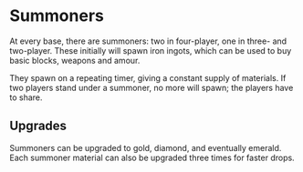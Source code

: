# Summoners

At every base, there are summoners: two in four-player, one in three- and two-player. These initially will spawn iron ingots, which can be used to buy basic blocks, weapons and amour.

They spawn on a repeating timer, giving a constant supply of materials. If two players stand under a summoner, no more will spawn; the players have to share.

## Upgrades

Summoners can be upgraded to gold, diamond, and eventually emerald. Each summoner material can also be upgraded three times for faster drops.

